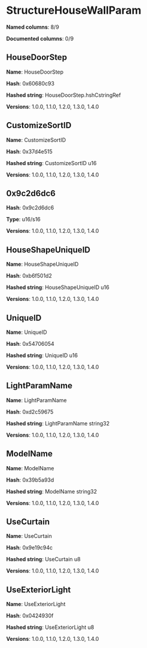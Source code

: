 # StructureHouseWallParam
**Named columns**: 8/9

**Documented columns**: 0/9

## HouseDoorStep

**Name**: HouseDoorStep

**Hash**: 0x60680c93

**Hashed string**: HouseDoorStep.hshCstringRef

**Versions**: 1.0.0, 1.1.0, 1.2.0, 1.3.0, 1.4.0

## CustomizeSortID

**Name**: CustomizeSortID

**Hash**: 0x37d4e515

**Hashed string**: CustomizeSortID u16

**Versions**: 1.0.0, 1.1.0, 1.2.0, 1.3.0, 1.4.0

## 0x9c2d6dc6

**Hash**: 0x9c2d6dc6

**Type**: u16/s16

**Versions**: 1.0.0, 1.1.0, 1.2.0, 1.3.0, 1.4.0

## HouseShapeUniqueID

**Name**: HouseShapeUniqueID

**Hash**: 0xb6f501d2

**Hashed string**: HouseShapeUniqueID u16

**Versions**: 1.0.0, 1.1.0, 1.2.0, 1.3.0, 1.4.0

## UniqueID

**Name**: UniqueID

**Hash**: 0x54706054

**Hashed string**: UniqueID u16

**Versions**: 1.0.0, 1.1.0, 1.2.0, 1.3.0, 1.4.0

## LightParamName

**Name**: LightParamName

**Hash**: 0xd2c59675

**Hashed string**: LightParamName string32

**Versions**: 1.0.0, 1.1.0, 1.2.0, 1.3.0, 1.4.0

## ModelName

**Name**: ModelName

**Hash**: 0x39b5a93d

**Hashed string**: ModelName string32

**Versions**: 1.0.0, 1.1.0, 1.2.0, 1.3.0, 1.4.0

## UseCurtain

**Name**: UseCurtain

**Hash**: 0x9e19c94c

**Hashed string**: UseCurtain u8

**Versions**: 1.0.0, 1.1.0, 1.2.0, 1.3.0, 1.4.0

## UseExteriorLight

**Name**: UseExteriorLight

**Hash**: 0x0424930f

**Hashed string**: UseExteriorLight u8

**Versions**: 1.0.0, 1.1.0, 1.2.0, 1.3.0, 1.4.0

